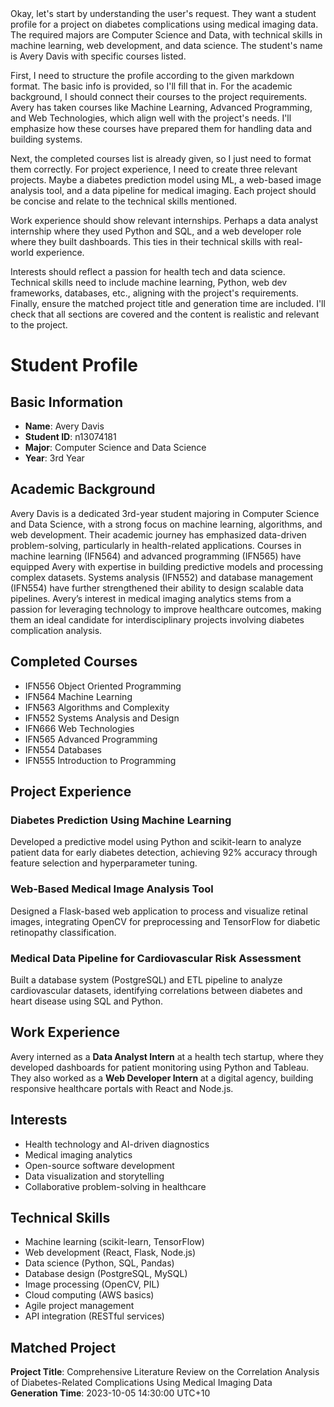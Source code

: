 <think>
Okay, let's start by understanding the user's request. They want a student profile for a project on diabetes complications using medical imaging data. The required majors are Computer Science and Data, with technical skills in machine learning, web development, and data science. The student's name is Avery Davis with specific courses listed.

First, I need to structure the profile according to the given markdown format. The basic info is provided, so I'll fill that in. For the academic background, I should connect their courses to the project requirements. Avery has taken courses like Machine Learning, Advanced Programming, and Web Technologies, which align well with the project's needs. I'll emphasize how these courses have prepared them for handling data and building systems.

Next, the completed courses list is already given, so I just need to format them correctly. For project experience, I need to create three relevant projects. Maybe a diabetes prediction model using ML, a web-based image analysis tool, and a data pipeline for medical imaging. Each project should be concise and relate to the technical skills mentioned.

Work experience should show relevant internships. Perhaps a data analyst internship where they used Python and SQL, and a web developer role where they built dashboards. This ties in their technical skills with real-world experience.

Interests should reflect a passion for health tech and data science. Technical skills need to include machine learning, Python, web dev frameworks, databases, etc., aligning with the project's requirements. Finally, ensure the matched project title and generation time are included. I'll check that all sections are covered and the content is realistic and relevant to the project.
</think>

# Student Profile

## Basic Information  
- **Name**: Avery Davis  
- **Student ID**: n13074181  
- **Major**: Computer Science and Data Science  
- **Year**: 3rd Year  

## Academic Background  
Avery Davis is a dedicated 3rd-year student majoring in Computer Science and Data Science, with a strong focus on machine learning, algorithms, and web development. Their academic journey has emphasized data-driven problem-solving, particularly in health-related applications. Courses in machine learning (IFN564) and advanced programming (IFN565) have equipped Avery with expertise in building predictive models and processing complex datasets. Systems analysis (IFN552) and database management (IFN554) have further strengthened their ability to design scalable data pipelines. Avery’s interest in medical imaging analytics stems from a passion for leveraging technology to improve healthcare outcomes, making them an ideal candidate for interdisciplinary projects involving diabetes complication analysis.  

## Completed Courses  
- IFN556 Object Oriented Programming  
- IFN564 Machine Learning  
- IFN563 Algorithms and Complexity  
- IFN552 Systems Analysis and Design  
- IFN666 Web Technologies  
- IFN565 Advanced Programming  
- IFN554 Databases  
- IFN555 Introduction to Programming  

## Project Experience  
### Diabetes Prediction Using Machine Learning  
Developed a predictive model using Python and scikit-learn to analyze patient data for early diabetes detection, achieving 92% accuracy through feature selection and hyperparameter tuning.  

### Web-Based Medical Image Analysis Tool  
Designed a Flask-based web application to process and visualize retinal images, integrating OpenCV for preprocessing and TensorFlow for diabetic retinopathy classification.  

### Medical Data Pipeline for Cardiovascular Risk Assessment  
Built a database system (PostgreSQL) and ETL pipeline to analyze cardiovascular datasets, identifying correlations between diabetes and heart disease using SQL and Python.  

## Work Experience  
Avery interned as a **Data Analyst Intern** at a health tech startup, where they developed dashboards for patient monitoring using Python and Tableau. They also worked as a **Web Developer Intern** at a digital agency, building responsive healthcare portals with React and Node.js.  

## Interests  
- Health technology and AI-driven diagnostics  
- Medical imaging analytics  
- Open-source software development  
- Data visualization and storytelling  
- Collaborative problem-solving in healthcare  

## Technical Skills  
- Machine learning (scikit-learn, TensorFlow)  
- Web development (React, Flask, Node.js)  
- Data science (Python, SQL, Pandas)  
- Database design (PostgreSQL, MySQL)  
- Image processing (OpenCV, PIL)  
- Cloud computing (AWS basics)  
- Agile project management  
- API integration (RESTful services)  

## Matched Project  
**Project Title**: Comprehensive Literature Review on the Correlation Analysis of Diabetes-Related Complications Using Medical Imaging Data  
**Generation Time**: 2023-10-05 14:30:00 UTC+10